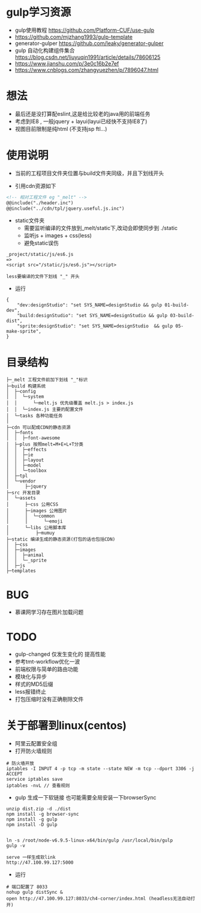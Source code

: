 # gulp学习资源

- gulp使用教程 https://github.com/Platform-CUF/use-gulp
- https://github.com/mjzhang1993/gulp-template
- generator-gulper https://github.com/leaky/generator-gulper
- gulp 自动化构建组件集合 https://blog.csdn.net/liuyuqin1991/article/details/78606125
- https://www.jianshu.com/p/3e0c16b2e7ef
- https://www.cnblogs.com/zhangyuezhen/p/7896047.html

# 想法

- 最后还是没打算配eslint,这是给比较老的java用的前端任务
- 考虑到IE8 , 一般jquery + layui(layui已经快不支持IE8了)
- 视图目前限制是纯html (不支持jsp ftl...)

# 使用说明

- 当前的工程项目文件夹位置与build文件夹同级，并且下划线开头 

- 引用cdn资源如下

```html
<!-- 相对工程文件 eg "_melt" -->
@@include("./header.inc")
@@include("../cdn/tpl/jquery.useful.js.inc")
```

- static文件夹
    - 需要监听编译的文件放到_melt/static下,改动会即使同步到 ./static
    - 监听js + images + css(less)
    - 避免static误伤
    
```
_project/static/js/es6.js
=> 
<script src="/static/js/es6.js"></script>

less要编译的文件下划线 "_" 开头
```


- 运行

```
{
    "dev:designStudio": "set SYS_NAME=designStudio && gulp 01-build-dev",
    "build:designStudio": "set SYS_NAME=designStudio && gulp 03-build-dist",
    "sprite:designStudio": "set SYS_NAME=designStudio  && gulp 05-make-sprite",
}
```

    
# 目录结构

```
├─_melt 工程文件前加下划线 "_"标识
├─build 构建系统
│  ├─config
│  │  └─system 
│  │      └─melt.js 优先级覆盖 melt.js > index.js
│  │  └─index.js 主要的配置文件
│  └─tasks 各种功能任务
│  
├─cdn 可以配成CDN的静态资源
│  ├─fonts
│  │  ├─font-awesome
│  ├─plus 按照melt=M+E+L+T分类
│  │  ├─effects
│  │  ├─ie
│  │  ├─layout
│  │  ├─model
│  │  └─toolbox
│  ├─tpl
│  └─vendor
│      ├─jquery
├─src 开发目录
│  └─assets
│      ├─css 公用CSS
│      ├─images 公用图片
│      │  └─common
│      │      └─emoji
│      └─libs 公用脚本库
│          ├─mumuy
├─static 编译生成的静态资源(打包的话也包括CDN)
│  ├─css
│  ├─images
│  │  ├─animal
│  │  └─_sprite
│  ├─js
├─templates
```    

# BUG

- 慕课网学习存在图片加载问题

# TODO

- gulp-changed 仅发生变化的 提高性能
- 参考tmt-workflow优化一波
- 前端权限与简单的路由功能
- 模块化与异步
- 样式的MD5后缀
- less报错终止   
- 打包压缩时没有正确剔除文件 

# 关于部署到linux(centos)

- 阿里云配置安全组
- 打开防火墙规则

```shell 
# 防火墙开放
iptables -I INPUT 4 -p tcp -m state --state NEW -m tcp --dport 3306 -j ACCEPT
service iptables save
iptables -nvL // 查看规则
```

- gulp 生成一下软链接 也可能需要全局安装一下browserSync

```shell
unzip dist.zip -d ./dist
npm install -g browser-sync
npm install -g gulp
npm install -D gulp


ln -s /root/node-v6.9.5-linux-x64/bin/gulp /usr/local/bin/gulp
gulp -v

serve 一样生成软link
http://47.100.99.127:5000
```

- 运行

```shell
# 端口配置了 8033
nohup gulp distSync &
open http://47.100.99.127:8033/ch4-corner/index.html (headless无法自动打开)
```